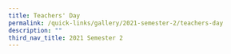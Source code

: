 ```yaml
---
title: Teachers' Day
permalink: /quick-links/gallery/2021-semester-2/teachers-day
description: ""
third_nav_title: 2021 Semester 2
---
```

